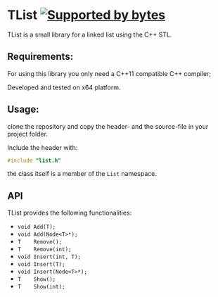 # TList [![Supported by bytes](http://art.bytes.gq/badge.svg)](https://bytes.gq)

TList is a small library for a linked list using the C++ STL.

## Requirements:
For using this library you only need a C++11
compatible C++ compiler;

Developed and tested on x64 platform.

## Usage:
clone the repository and copy the header- and the source-file
in your project folder.

Include the header with:

```cpp
#include "list.h"
```
the class itself is a member of the ```List``` namespace.

## API

TList provides the following functionalities:

+ ```void Add(T); ```
+ ```void Add(Node<T>*); ```
+ ```T    Remove(); ```
+ ```T    Remove(int); ```
+ ```void Insert(int, T); ``` 
+ ```void Insert(T);``` 
+ ```void Insert(Node<T>*);```
+ ```T    Show();```
+ ```T    Show(int);```
